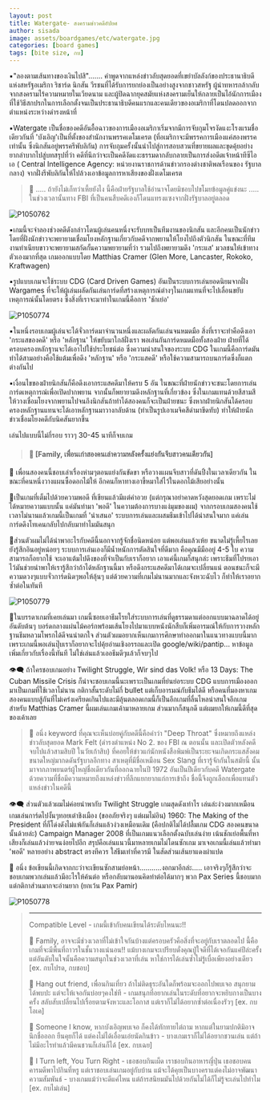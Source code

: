 ```yaml
---
layout: post
title: Watergate- สงครามข่าวคดีอัปยศ
author: sisada
image: assets/boardgames/etc/watergate.jpg
categories: [board games]
tags: [bite size, กบ]
---
```

▪️"ลองตามเส้นทางของเงินไปสิ"....... คำพูดจากแหล่งข่าวลับสุดยอดที่เขย่าบัลลังก์ของประธานาธิบดีแห่งสหรัฐอเมริกา ริชาร์ด นิกสัน วีรชนที่ได้รับการยกย่องเป็นอย่างสูงจากชาวสหรัฐ ผู้นำทหารกล้ากลับจากสงครามไร้ความหมายในเวียดนาม และผู้ปิดฉากยุคสมัยแห่งสงครามเย็นให้กลายเป็นไอ้นักการเมืองที่ใช้วิธีสกปรกในการเลือกตั้งจนเป็นประธานาธิบดีคนแรกและคนเดียวของอเมริกาที่โดนปลดออกจากตำแหน่งระหว่างดำรงหน้าที่

▪️Watergate เป็นชื่อของคดีอันอื้อฉาวของการเมืองอเมริกาเริ่มจากมีการจับกุมโจรงัดแงะโรงแรมชื่อเดียวกันที่ 'บังเอิญ'เป็นที่ตั้งของสำนักงานพรรคเดโมเครต (ที่อเมริกาจะมีพรรคการเมืองแค่สองพรรคเท่านั้น ซึ่งนิกสันอยู่พรรครีพับลิกัน) การจับกุมครั้งนั้นนำไปสู่การสอบสวนที่ขยายผลและขุดคุ้ยอย่างยากลำบากไปสู่บทสรุปที่ว่า คดีที่นึกว่าจะเป็นคดีงัดแงะธรรมดากลับกลายเป็นการส่งอดีตเจ้าหน้าทีซีไอเอ ( Central Intelligence Agency: หน่วยงานราชการด้านข่าวกรองต่างชาติพลเรือนของ รัฐบาลกลาง) จากฝั่งรีพับลิกันให้ไปล้วงเอาข้อมูลการหาเสียงของฝั่งเดโมเครต

> 🔸 ..... ถ้ายังไม่เก็ทว่าเหี้ยยังไง นี้คือฝ่ายรัฐบาลใช้อำนาจโดยมิชอบไปขโมยข้อมูลคู่แข่งนะ ..... ในช่วงเวลานั้นทาง FBI ที่เป็นคนสืบคดีเองก็โดนแทรงแซงจากฝั่งรัฐบาลอยู่ตลอด


![P1050762](https://boardnbon.files.wordpress.com/2019/10/p1050762.jpg)

▪️เกมนี้จะจำลองช่วงคดีดังกล่าวโดนผู้เล่นคนหนึ่งจะรับบทเป็นทีมงานของนิกสัน และอีกคนเป็นนักข่าว โดยที่ฝั่งนักข่าวจะพยายามเชื่อมโยงหลักฐานเกี่ยวกับคดีจากพยานให้โยงไปถึงตัวนิกสัน ในขณะที่ทีมงานทำเนียบขาวจะพยายามสกัดกั้นความพยายามที่ว่า รวมไปถึงพยายามดึง 'กระแส' มวลชนให้เข้าทางตัวเองมากที่สุด เกมออกแบบโดย Matthias Cramer (Glen More, Lancaster, Rokoko, Kraftwagen)

▪️รูปแบบเกมจะใช้ระบบ CDG (Card Driven Games) อันเป็นระบบการเล่นยอดนิยมจากฝั่ง Wargames ที่จะให้ผู้เล่นผลัดกันเล่นการ์ดที่สร้างเหตุการณ์ต่างๆในเกมแทนที่จะไปเลื่อนขยับเหตุการณ์นั้นโดยตรง ซึ่งสิ่งที่เราจะมาทำในเกมนี้คือการ 'ชักเย่อ'

![P1050774](https://boardnbon.files.wordpress.com/2019/10/p1050774.jpg)

▪️ในหนึ่งรอบเกมผู้เล่นจะได้จั่วการ์ดมาจำนวนหนึ่งและผลัดกันเล่นจนหมดมือ สิ่งที่เราจะทำคือดึงเอา 'กระแสของคดี' หรือ 'หลักฐาน' ให้ขยับมาใกล้ฝั่งเรา พอเล่นกันการ์ดหมดมือทั้งสองฝ่าย ฝ่ายที่ได้ครอบครองหลักฐานจะได้เอาไปใช้ประโยชน์ต่อ ซึ่งความน่าสนใจของระบบ CDG ในเกมนี้คือการ์ดมันทำได้สามอย่างคือใช้แต้มเพื่อดึง 'หลักฐาน' หรือ 'กระแสคดี' หรือใช้ความสามารถบนการ์ดซึ่งก็แตกต่างกันไป

▪️เงื่อนไขของฝ่ายนิกสันก็คือดึงเอากระแสคดีมาให้ครบ 5 อัน ในขณะที่ฝ่ายนักข่าวจะชนะโดยการเล่นการ์ดเหตุการณ์เพื่อเปิดปากพยาน จากนั้นก็พยายามดึงหลักฐานที่เกี่ยวข้อง ซึ่งในเกมแทนด้วยสีสามสีให้วางเชื่อมโยงจากพยานไปจนถึงนิกสันถ้าทำได้สองคนก็จะเป็นฝ่ายชนะ ซึ่งหากฝ่ายนิกสันได้ครอบครองหลักฐานแทนจะได้เอาหลักฐานมาวางกลับด้าน (ทำเป็นรูปเอาเมจิคสีดำมาขีดทับ) ทำให้ฝ่ายนักข่าวเชื่อมโยงคดีกับนิคสันยากขึ้น

เล่นไปแบบนี้ไม่กี่รอบ ราวๆ 30-45 นาทีก็จบเกม

> 
> #### 🐸 [Family, เพื่อนเก่าสองคนเล่าความหลังครั้งแย่งกันจีบสาวคนเดียวกัน]
> 
> 
> 


🔹 เพื่อนสองคนนี้ชอบเล่าเรื่องห่ามๆตอนแย่งกันขัดขา หรือวางแผนจีบสาวที่ดันปิ้งในเวลาเดียวกัน ในขณะที่คนหนึ่งวางแผนซื้อดอกไม้ให้ อีกคนก็หาทางเอาขี้หมาใส่ไว้ในดอกไม้เสียอย่างนั้น

🔹เป็นเกมที่เต็มไปด้วยความพอดี ที่เขียนแล้วมีแต่คำอวย (แต่กรุณาอย่าคาดหวังสุดยอดเกม เพราะไม่ได้หมายความแบบนั้น แค่มันทำมา 'พอดี' ในความต้องการบางแง่มุมของผม) จากกรอบเกมสองคนใช้เวลาไม่นานแล้วเกมนี้เป็นเกมที่ 'นำเสนอ' ระบบการเล่นและผสมธีมเข้าไปได้น่าสนใจมาก แค่เล่นการ์ดดึงโทเคนกลับไปกลับมาทำไมมันสนุก

🔹ส่วนตัวผมไม่ได้นำพาอะไรกับคดีนี้นอกจากรู้จักชื่อนิดหน่อย แต่พอเล่นแล้วเห้ย ขนาดไม่รู้เหี้ยไรเลยยังรู้สึกอินอยู่หน่อยๆ ระบบการเล่นเองก็มีน้ำหนักการตัดสินใจที่ดีมาก คือคุณมีมืออยู่ 4-5 ใบ ความสามารถก็อยากใช้ จะเอาแต้มไปดึงของที่จำเป็นกับเราก็อยาก เอาแค่นี้เกมก็สนุกล่ะ เพราะธีมที่โปรยเอาไว้มันช่วยนำพาให้เรารู้สึกว่าถ้าได้หลักฐานนี้มา หรือดึงกระแสคดีมาได้เกมจะเปลี่ยนแน่ ตอนชนะก็จะมีความดวงๆแบบจั่วการ์ดนิดๆพอให้ลุ้นๆ แต่ด้วยความที่เกมไม่นานมากและจังหวะฉับไว ก็ทำให้เราอยากซ้ำต่อในทันที

![P1050779](https://boardnbon.files.wordpress.com/2019/10/p1050779.jpg)

🔹ในบรรดาเกมที่เคยเล่นมา เกมนี้ซอยเอาธีมโรยใส่ระบบการเล่นที่ดูธรรมดาแต่ออกแบบมาฉลาดได้อยู่อันดับต้นๆ บอร์ดกลางแผ่นไม้คอร์กพร้อมเส้นโยงไปมาแบบหนังนักสืบก็เพิ่มอารมณ์ให้กับการวางหลักฐานธีมหลวมโพรกได้ดีจนน่าตกใจ ส่วนตัวผมอยากเห็นเกมการศึกษาทำออกมาในแนวทางแบบนี้มาก เพราะเกมนี้พอเล่นปุ๊บเราก็อยากจะไปคุ้ยอ่านเชิงอรรถและเปิด google/wiki/pantip... หาข้อมูลเพิ่มเกี่ยวกับเรื่องนี้ทันที ไม่ใช่เล่นแล้วเออธีมดีๆแล้วก็จบๆไป

👁‍🗨 ถ้าใครชอบเกมอย่าง Twilight Struggle, Wir sind das Volk! หรือ 13 Days: The Cuban Missile Crisis ก็น่าจะชอบเกมนี้นะเพราะเป็นเกมที่ย่นย่อระบบ CDG แบบการเมืองออกมาเป็นเกมที่ใช้เวลาไม่นาน กติกาสั้นระดับไม่กี่ bullet แต่เก็บอารมณ์กับธีมได้ดี หรือคนที่มองหาเกมสองคนแบบสู้กันที่ไม่เคร่งเครียดเกินไปและมีลุ้นตลอดเกมนี้ก็เป็นอีกเกมที่ลื่นไหลน่าสนใจอีกเกม สำหรับ Matthias Cramer นี้ผมเล่นเกมเค้ามาหลายเกม ส่วนมากก็สนุกดี แต่ผมยกให้เกมนี้ดีที่สุดของเค้าเลย

> 📌 อนึ่ง keyword ที่คุณจะเห็นบ่อยคู่กับคดีนี้คือคำว่า "Deep Throat" ซึ่งหมายถึงแหล่งข่าวลับสุดยอด Mark Felt (ดำรงตำแหน่ง No 2. ของ FBI ณ ตอนนั้น และเปิดตัวหลังคดีจบไปแล้วสามสิบปี ในวัยเก้าสิบ) ที่คอยให้ข่าวแก่นักหนังสือพิมพ์เป็นระยะจนเกิดกระแสสังคมขนาดใหญ่มากดดันรัฐบาลอีกทาง สาเหตุที่มีชื่อเหมือน Sex Slang ที่เรารู้จักกันในสมัยนี้ นั้นมาจากภาพยนตร์ผู้ใหญ่ชื่อเดียวกันที่ออกฉายในปี 1972 อันเป็นปีเดียวกับคดี Watergate ด้วยความที่ชื่อมีความหมายถึงแหล่งข่าวที่ลึกแยกยากแก่การเข้าถึง ชื่อนี้จึงถูกเลือกเพื่อแทนตัวแหล่งข่าวในคดีนี้


👁‍🗨 ส่วนตัวแล้วผมไม่ค่อยนำพากับ Twilight Struggle เกมสุดดังเท่าไร เล่นล่ะง่วงมากเหมือนเกมเล่นการ์ดไปงั้นๆทอยเต๋าชิงเมือง (ขออภัยจริงๆ แต่ผมไม่อิน) 1960: The Making of the President ที่ก็โด่งดังไม่แพ้กันก็เล่นแล้วง่วงเหมือนเดิม (คือปกติไม่ได้ปลื้มเกม CDG สองคนขนาดนั้นด้วยล่ะ) Campaign Manager 2008 ที่เป็นเกมแนวเลือกตั้งฉบับเล่นง่าย เน้นชักเย่อพื้นที่หาเสียงก็เล่นแล้วง่ายจนง่อยไปอีก สรุปคือเล่นแนวนี้มาหลายเกมไม่โดนซักเกม มาเจอเกมนี้เล่นแล้วทำมา 'พอดี' หลายอย่าง abstract ตรงทีควร ใส่ธีมเท่าที่ควรมี ในสัดส่วนเส้นยาแดงผ่าแปด

💭 อนึ่ง ข้อเขียนนี้เกิดจากกะว่าจะเขียนซักสามย่อหน้า...........งอกมาอีกล่ะ..... เอาจริงๆก็รู้สึกว่าจะชอบเกมพวกเล่นแล้วมีอะไรให้ค้นต่อ หรือกลับมานอนคิดท่าต่อได้มากๆ พวก Pax Series นี้ชอบมาก แต่กติกาส่วนมากจะอ่านยาก (ยกเว้น Pax Pamir)

![P1050778](https://boardnbon.files.wordpress.com/2019/10/p1050778.jpg)

> ----------------------------------------------------------
> Compatible Level - เกมนี้เข้ากับคนเขียนได้ระดับไหนนะ!!
> 
> 🐸 Family, อาจจะมีช่วงเวลาที่ไม่เข้าใจกันบ้างแต่ครอบครัวคือสิ่งที่จะอยู่กับเราตลอดไป นี้คือเกมที่จะมีพื้นที่ถาวรในชั้นวางแน่นอน!! แม้บางเกมจะเปรียบดั่งคุณปู่ใจดีที่ได้เจอกันแค่ปีล่ะครั้ง แต่อันดับในใจนั้นคือความสนุกในช่วงเวลาที่เล่น หาใช่การได้เล่นซ้ำไม่รู้เบื่อเพียงอย่างเดียว [ex. กบโปรด, กบชอบ]
> 
> 🐸 Hang out friend, เพื่อนกินเที่ยว ถ้าไม่ติดธุระอันใดก็พร้อมจะออกไปพบเจอ สนุกยามได้พบปะ แต่จะให้เจอกันบ่อยๆคงใช่ที - เกมสนุกที่อยากเล่นในระดับที่อยากจะหยิบกางเป็นบางครั้ง สลับสับเปลี่ยนไปเรื่อยตามจังหวะและโอกาส แต่เราก็ไม่ได้อยากซ้ำต่อเนื่องรัวๆ [ex. กบโอเค]
> 
> 🐸 Someone I know, หากบังเอิญพบเจอ ก็คงได้ทักทายไต่ถาม หากแต่ในยามปกติมิอาจนึกชื่อออก ยืนคุยก็ได้ แต่คงไม่ได้เอื่อนเอ่ยนัดกินข้าว - บางเกมเราก็ไม่ได้อยากชวนเล่น แต่ถ้าไม่มีอะไรทำแล้วมีคนชวนก็เล่นก็ได้ [ex. กบเฉย]
> 
> 🐸 I Turn left, You Turn Right - เธอชอบกินเผ็ด เราชอบกินอาหารญี่ปุ่น เธอชอบคนคารมดีพาไปกินที่หรู แต่เราชอบเล่นเกมอยู่กับบ้าน แม้จะได้คุยเป็นบางคราแต่คงไม่อาจพัฒนาความสัมพันธ์ - บางเกมแม้ว่าจะดีแค่ไหน แต่ถ้ารสนิยมมันไปด้วยกันไม่ได้ก็ไม่รู้จะเล่นไปทำไม [ex. กบไม่เล่น]

